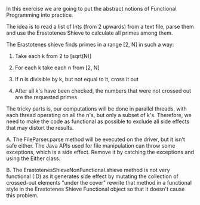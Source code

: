 In this exercise we are going to put the abstract notions of Functional Programming into practice.

The idea is to read a list of Ints (from 2 upwards) from a text file, parse them and use the Erastotenes Shieve to
calculate all primes among them.

The Erastotenes shieve finds primes in a range [2, N] in such a way:

1. Take each k from 2 to [sqrt(N)]

2. For each k take each n from [2, N]

3. If n is divisible by k, but not equal to it, cross it out

4. After all k's have been checked, the numbers that were not crossed out are the requested primes


The tricky parts is, our computations will be done in parallel threads, with each thread operating on all the n's, but
only a subset of k's. Therefore, we need to make the code as functional as possible to exclude all side effects that
may distort the results.

A. The FileParser.parse method will be executed on the driver, but it isn't safe either. The Java APIs used for file
manipulation can throw some exceptions, which is a side effect. Remove it by catching the exceptions and using the
Either class.

B. The ErastotenesShieveNonFunctional.shieve method is not very functional (:D) as it generates side effect by mutating
the collection of crossed-out elements "under the cover" rewrite that method in a functional style in the Erastotenes
Shieve Functional object so that it doesn't cause this problem.
